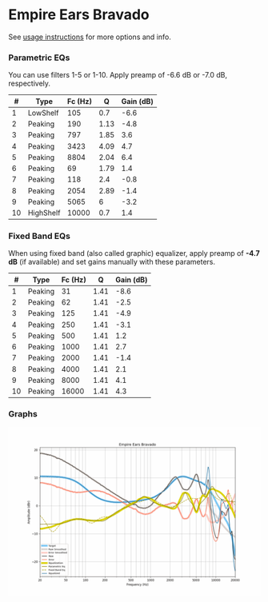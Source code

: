 # Empire Ears Bravado
See [usage instructions](https://github.com/jaakkopasanen/AutoEq#usage) for more options and info.

### Parametric EQs
You can use filters 1-5 or 1-10. Apply preamp of -6.6 dB or -7.0 dB, respectively.

|   # | Type      |   Fc (Hz) |    Q |   Gain (dB) |
|-----|-----------|-----------|------|-------------|
|   1 | LowShelf  |       105 | 0.7  |        -6.6 |
|   2 | Peaking   |       190 | 1.13 |        -4.8 |
|   3 | Peaking   |       797 | 1.85 |         3.6 |
|   4 | Peaking   |      3423 | 4.09 |         4.7 |
|   5 | Peaking   |      8804 | 2.04 |         6.4 |
|   6 | Peaking   |        69 | 1.79 |         1.4 |
|   7 | Peaking   |       118 | 2.4  |        -0.8 |
|   8 | Peaking   |      2054 | 2.89 |        -1.4 |
|   9 | Peaking   |      5065 | 6    |        -3.2 |
|  10 | HighShelf |     10000 | 0.7  |         1.4 |

### Fixed Band EQs
When using fixed band (also called graphic) equalizer, apply preamp of **-4.7 dB** (if available) and set gains manually with these parameters.

|   # | Type    |   Fc (Hz) |    Q |   Gain (dB) |
|-----|---------|-----------|------|-------------|
|   1 | Peaking |        31 | 1.41 |        -8.6 |
|   2 | Peaking |        62 | 1.41 |        -2.5 |
|   3 | Peaking |       125 | 1.41 |        -4.9 |
|   4 | Peaking |       250 | 1.41 |        -3.1 |
|   5 | Peaking |       500 | 1.41 |         1.2 |
|   6 | Peaking |      1000 | 1.41 |         2.7 |
|   7 | Peaking |      2000 | 1.41 |        -1.4 |
|   8 | Peaking |      4000 | 1.41 |         2.1 |
|   9 | Peaking |      8000 | 1.41 |         4.1 |
|  10 | Peaking |     16000 | 1.41 |         4.3 |

### Graphs
![](./Empire%20Ears%20Bravado.png)
